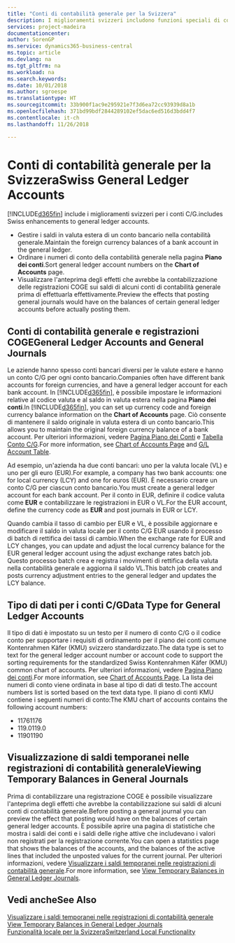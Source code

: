 ```yaml
---
title: "Conti di contabilità generale per la Svizzera"
description: I miglioramenti svizzeri includono funzioni speciali di conto C/G.
services: project-madeira
documentationcenter: 
author: SorenGP
ms.service: dynamics365-business-central
ms.topic: article
ms.devlang: na
ms.tgt_pltfrm: na
ms.workload: na
ms.search.keywords: 
ms.date: 10/01/2018
ms.author: sgroespe
ms.translationtype: HT
ms.sourcegitcommit: 33b900f1ac9e295921e7f3d6ea72cc93939d8a1b
ms.openlocfilehash: 371bd99bdf2844289102ef5dac6ed516d3bdd4f7
ms.contentlocale: it-ch
ms.lasthandoff: 11/26/2018

---
```

# <a name="swiss-general-ledger-accounts"></a><span data-ttu-id="1c40d-103">Conti di contabilità generale per la Svizzera</span><span class="sxs-lookup"><span data-stu-id="1c40d-103">Swiss General Ledger Accounts</span></span>
[!INCLUDE[d365fin](../../includes/d365fin_md.md)] <span data-ttu-id="1c40d-104">include i miglioramenti svizzeri per i conti C/G.</span><span class="sxs-lookup"><span data-stu-id="1c40d-104">includes Swiss enhancements to general ledger accounts.</span></span>

- <span data-ttu-id="1c40d-105">Gestire i saldi in valuta estera di un conto bancario nella contabilità generale.</span><span class="sxs-lookup"><span data-stu-id="1c40d-105">Maintain the foreign currency balances of a bank account in the general ledger.</span></span>  
- <span data-ttu-id="1c40d-106">Ordinare i numeri di conto della contabilità generale nella pagina **Piano dei conti**.</span><span class="sxs-lookup"><span data-stu-id="1c40d-106">Sort general ledger account numbers on the **Chart of Accounts** page.</span></span>  
- <span data-ttu-id="1c40d-107">Visualizzare l'anteprima degli effetti che avrebbe la contabilizzazione delle registrazioni COGE sui saldi di alcuni conti di contabilità generale prima di effettuarla effettivamente.</span><span class="sxs-lookup"><span data-stu-id="1c40d-107">Preview the effects that posting general journals would have on the balances of certain general ledger accounts before actually posting them.</span></span>  

## <a name="general-ledger-accounts-and-general-journals"></a><span data-ttu-id="1c40d-108">Conti di contabilità generale e registrazioni COGE</span><span class="sxs-lookup"><span data-stu-id="1c40d-108">General Ledger Accounts and General Journals</span></span>  
<span data-ttu-id="1c40d-109">Le aziende hanno spesso conti bancari diversi per le valute estere e hanno un conto C/G per ogni conto bancario.</span><span class="sxs-lookup"><span data-stu-id="1c40d-109">Companies often have different bank accounts for foreign currencies, and have a general ledger account for each bank account.</span></span> <span data-ttu-id="1c40d-110">In [!INCLUDE[d365fin](../../includes/d365fin_md.md)], è possibile impostare le informazioni relative al codice valuta e al saldo in valuta estera nella pagina **Piano dei conti**.</span><span class="sxs-lookup"><span data-stu-id="1c40d-110">In [!INCLUDE[d365fin](../../includes/d365fin_md.md)], you can set up currency code and foreign currency balance information on the **Chart of Accounts** page.</span></span> <span data-ttu-id="1c40d-111">Ciò consente di mantenere il saldo originale in valuta estera di un conto bancario.</span><span class="sxs-lookup"><span data-stu-id="1c40d-111">This allows you to maintain the original foreign currency balance of a bank account.</span></span> <span data-ttu-id="1c40d-112">Per ulteriori informazioni, vedere [Pagina Piano dei Conti](assetId:///fa407624-b670-44b6-8397-91aa606e4c39) e [Tabella Conto C/G](assetId:///a65c2b09-9bb2-43db-8c53-c047bfc49777).</span><span class="sxs-lookup"><span data-stu-id="1c40d-112">For more information, see [Chart of Accounts Page](assetId:///fa407624-b670-44b6-8397-91aa606e4c39) and [G/L Account Table](assetId:///a65c2b09-9bb2-43db-8c53-c047bfc49777).</span></span>  

<span data-ttu-id="1c40d-113">Ad esempio, un'azienda ha due conti bancari: uno per la valuta locale (VL) e uno per gli euro (EUR).</span><span class="sxs-lookup"><span data-stu-id="1c40d-113">For example, a company has two bank accounts: one for local currency (LCY) and one for euros (EUR).</span></span> <span data-ttu-id="1c40d-114">È necessario creare un conto C/G per ciascun conto bancario.</span><span class="sxs-lookup"><span data-stu-id="1c40d-114">You must create a general ledger account for each bank account.</span></span> <span data-ttu-id="1c40d-115">Per il conto in EUR, definire il codice valuta come **EUR** e contabilizzare le registrazioni in EUR o VL.</span><span class="sxs-lookup"><span data-stu-id="1c40d-115">For the EUR account, define the currency code as **EUR** and post journals in EUR or LCY.</span></span>  

<span data-ttu-id="1c40d-116">Quando cambia il tasso di cambio per EUR e VL, è possibile aggiornare e modificare il saldo in valuta locale per il conto C/G EUR usando il processo di batch di rettifica dei tassi di cambio.</span><span class="sxs-lookup"><span data-stu-id="1c40d-116">When the exchange rate for EUR and LCY changes, you can update and adjust the local currency balance for the EUR general ledger account using the adjust exchange rates batch job.</span></span> <span data-ttu-id="1c40d-117">Questo processo batch crea e registra i movimenti di rettifica della valuta nella contabilità generale e aggiorna il saldo VL.</span><span class="sxs-lookup"><span data-stu-id="1c40d-117">This batch job creates and posts currency adjustment entries to the general ledger and updates the LCY balance.</span></span>  

## <a name="data-type-for-general-ledger-accounts"></a><span data-ttu-id="1c40d-118">Tipo di dati per i conti C/G</span><span class="sxs-lookup"><span data-stu-id="1c40d-118">Data Type for General Ledger Accounts</span></span>  
<span data-ttu-id="1c40d-119">Il tipo di dati è impostato su un testo per il numero di conto C/G o il codice conto per supportare i requisiti di ordinamento per il piano dei conti comune Kontenrahmen Käfer (KMU) svizzero standardizzato.</span><span class="sxs-lookup"><span data-stu-id="1c40d-119">The data type is set to text for the general ledger account number or account code to support the sorting requirements for the standardized Swiss Kontenrahmen Käfer (KMU) common chart of accounts.</span></span> <span data-ttu-id="1c40d-120">Per ulteriori informazioni, vedere [Pagina Piano dei conti](assetId:///fa407624-b670-44b6-8397-91aa606e4c39).</span><span class="sxs-lookup"><span data-stu-id="1c40d-120">For more information, see [Chart of Accounts Page](assetId:///fa407624-b670-44b6-8397-91aa606e4c39).</span></span> <span data-ttu-id="1c40d-121">La lista dei numeri di conto viene ordinata in base al tipo di dati di testo.</span><span class="sxs-lookup"><span data-stu-id="1c40d-121">The account numbers list is sorted based on the text data type.</span></span> <span data-ttu-id="1c40d-122">Il piano di conti KMU contiene i seguenti numeri di conto:</span><span class="sxs-lookup"><span data-stu-id="1c40d-122">The KMU chart of accounts contains the following account numbers:</span></span>  

- <span data-ttu-id="1c40d-123">1176</span><span class="sxs-lookup"><span data-stu-id="1c40d-123">1176</span></span>  
- <span data-ttu-id="1c40d-124">119.0</span><span class="sxs-lookup"><span data-stu-id="1c40d-124">119.0</span></span>  
- <span data-ttu-id="1c40d-125">1190</span><span class="sxs-lookup"><span data-stu-id="1c40d-125">1190</span></span>  

## <a name="viewing-temporary-balances-in-general-journals"></a><span data-ttu-id="1c40d-126">Visualizzazione di saldi temporanei nelle registrazioni di contabilità generale</span><span class="sxs-lookup"><span data-stu-id="1c40d-126">Viewing Temporary Balances in General Journals</span></span>  
<span data-ttu-id="1c40d-127">Prima di contabilizzare una registrazione COGE è possibile visualizzare l'anteprima degli effetti che avrebbe la contabilizzazione sui saldi di alcuni conti di contabilità generale.</span><span class="sxs-lookup"><span data-stu-id="1c40d-127">Before posting a general journal you can preview the effect that posting would have on the balances of certain general ledger accounts.</span></span> <span data-ttu-id="1c40d-128">È possibile aprire una pagina di statistiche che mostra i saldi dei conti e i saldi delle righe attive che includevano i valori non registrati per la registrazione corrente.</span><span class="sxs-lookup"><span data-stu-id="1c40d-128">You can open a statistics page that shows the balances of the accounts, and the balances of the active lines that included the unposted values for the current journal.</span></span> <span data-ttu-id="1c40d-129">Per ulteriori informazioni, vedere [Visualizzare i saldi temporanei nelle registrazioni di contabilità generale](how-to-view-temporary-balances-in-general-ledger-journals.md).</span><span class="sxs-lookup"><span data-stu-id="1c40d-129">For more information, see [View Temporary Balances in General Ledger Journals](how-to-view-temporary-balances-in-general-ledger-journals.md).</span></span>  

## <a name="see-also"></a><span data-ttu-id="1c40d-130">Vedi anche</span><span class="sxs-lookup"><span data-stu-id="1c40d-130">See Also</span></span>  
 <span data-ttu-id="1c40d-131">[Visualizzare i saldi temporanei nelle registrazioni di contabilità generale](how-to-view-temporary-balances-in-general-ledger-journals.md) </span><span class="sxs-lookup"><span data-stu-id="1c40d-131">[View Temporary Balances in General Ledger Journals](how-to-view-temporary-balances-in-general-ledger-journals.md) </span></span>  
 [<span data-ttu-id="1c40d-132">Funzionalità locale per la Svizzera</span><span class="sxs-lookup"><span data-stu-id="1c40d-132">Switzerland Local Functionality</span></span>](switzerland-local-functionality.md)

